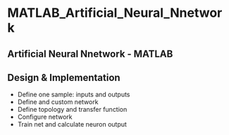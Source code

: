 # MATLAB_Artificial_Neural_Nnetwork

<h2>Artificial Neural Nnetwork - MATLAB<h2>

<h2>Design & Implementation</h2>
<ul>
<li> Define one sample: inputs and outputs </li>
<li> Define and custom network </li>
<li> Define topology and transfer function </li>
<li> Configure network </li>
<li> Train net and calculate neuron output </li>

